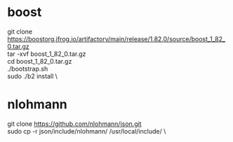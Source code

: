 # boost
git clone https://boostorg.jfrog.io/artifactory/main/release/1.82.0/source/boost_1_82_0.tar.gz \
tar -xvf boost_1_82_0.tar.gz \
cd boost_1_82_0.tar.gz \
./bootstrap.sh \
sudo  ./b2 install \

# nlohmann
git clone https://github.com/nlohmann/json.git \
sudo cp -r json/include/nlohmann/ /usr/local/include/ \